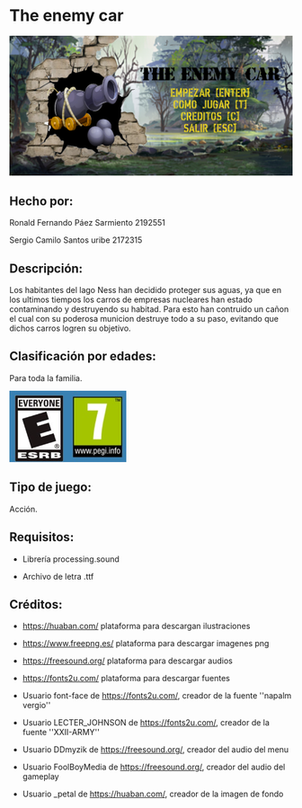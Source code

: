  # The enemy car
 
 ![./Media_Readme/gameplay.png](./Media_Readme/gameplay.png)
 
## Hecho por:
Ronald Fernando Páez Sarmiento 2192551

Sergio Camilo Santos uribe 2172315
## Descripción:
Los habitantes del lago Ness han decidido proteger sus aguas, ya que en los ultimos tiempos los carros de empresas nucleares han estado contaminando y destruyendo su habitad. Para esto han contruido un cañon el cual con su poderosa municion destruye todo a su paso, evitando que dichos carros logren su objetivo.
## Clasificación por edades:
Para toda la familia.

![./Media_Readme/clasificacion.png](./Media_Readme/clasificacion.png)

## Tipo de juego:
Acción.
## Requisitos:
* Librería processing.sound

* Archivo de letra .ttf

## Créditos:
* https://huaban.com/ plataforma para descargan ilustraciones

* https://www.freepng.es/ plataforma para descargar imagenes png

* https://freesound.org/ plataforma para descargar audios

* https://fonts2u.com/ plataforma para descargar fuentes

* Usuario font-face de https://fonts2u.com/, creador de la fuente ''napalm vergio''

* Usuario LECTER_JOHNSON de https://fonts2u.com/, creador de la fuente ''XXII-ARMY''
 
* Usuario DDmyzik de https://freesound.org/, creador del audio del menu
 
* Usuario FoolBoyMedia de https://freesound.org/, creador del audio del gameplay

* Usuario _petal de https://huaban.com/, creador de la imagen de fondo

